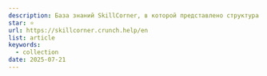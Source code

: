 ```yaml
---
description: База знаний SkillCorner, в которой представлено структура трекинг-данных, описание метрик, глоссарий терминов, ответы на ряд вопросов.
star: ⭐️
url: https://skillcorner.crunch.help/en
list: article
keywords:
  - collection
date: 2025-07-21
---
```

